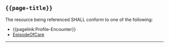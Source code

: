 ## `{{page-title}}`

The resource being referenced SHALL conform to one of the following:

- {{pagelink:Profile-Encounter}}
- <a href="https://hl7.org/fhir/R4/episodeofcare.html">EpisodeOfCare</a>

---

